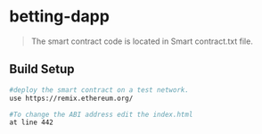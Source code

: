 # betting-dapp

> The smart contract code is located in Smart contract.txt file.



## Build Setup

``` bash
#deploy the smart contract on a test network.
use https://remix.ethereum.org/

#To change the ABI address edit the index.html
at line 442



```


